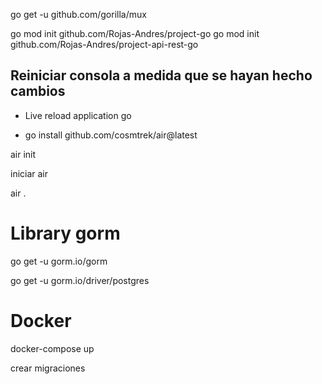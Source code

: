 


go get -u github.com/gorilla/mux



go mod init github.com/Rojas-Andres/project-go
go mod init github.com/Rojas-Andres/project-api-rest-go


## Reiniciar consola a medida que se hayan hecho cambios

-  Live reload application go

- go install github.com/cosmtrek/air@latest


air init

iniciar air

air .
# Library gorm

go get -u gorm.io/gorm

go get -u gorm.io/driver/postgres


# Docker 

docker-compose up


crear migraciones
